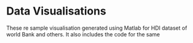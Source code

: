 # Data Visualisations

These re sample visualisation generated using Matlab for HDI dataset of world Bank and others.
It also includes the code for the same
